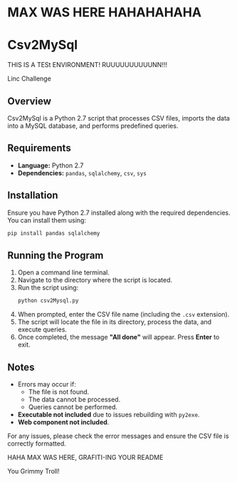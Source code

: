 # MAX WAS HERE HAHAHAHAHA

# Csv2MySql
THIS IS A TESt ENVIRONMENT! RUUUUUUUUUUNN!!!

Linc  Challenge

## Overview
Csv2MySql is a Python 2.7 script that processes CSV files, imports the data into a MySQL database, and performs predefined queries.

## Requirements
- **Language:** Python 2.7
- **Dependencies:** `pandas`, `sqlalchemy`, `csv`, `sys`

## Installation
Ensure you have Python 2.7 installed along with the required dependencies. You can install them using:
```sh
pip install pandas sqlalchemy
```

## Running the Program
1. Open a command line terminal.
2. Navigate to the directory where the script is located.
3. Run the script using:
   ```sh
   python csv2Mysql.py
   ```
4. When prompted, enter the CSV file name (including the `.csv` extension).
5. The script will locate the file in its directory, process the data, and execute queries.
6. Once completed, the message **"All done"** will appear. Press **Enter** to exit.

## Notes
- Errors may occur if:
  - The file is not found.
  - The data cannot be processed.
  - Queries cannot be performed.
- **Executable not included** due to issues rebuilding with `py2exe`.
- **Web component not included**.

For any issues, please check the error messages and ensure the CSV file is correctly formatted.


HAHA MAX WAS HERE, GRAFITI-ING YOUR README

You Grimmy Troll!


